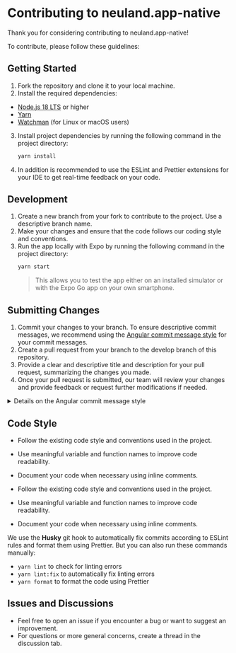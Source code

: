 # Contributing to neuland.app-native

Thank you for considering contributing to neuland.app-native!

To contribute, please follow these guidelines:

## Getting Started

1. Fork the repository and clone it to your local machine.
2. Install the required dependencies:

-   [Node.js 18 LTS](https://nodejs.org/en/) or higher
-   [Yarn](https://docs.expo.dev/get-started/installation/)
-   [Watchman](https://facebook.github.io/watchman/docs/install) (for Linux or macOS users)

3. Install project dependencies by running the following command in the project directory:

    ```bash
    yarn install
    ```

4. In addition is recommended to use the ESLint and Prettier extensions for your IDE to get real-time feedback on your code.

## Development

1. Create a new branch from your fork to contribute to the project. Use a descriptive branch name.
2. Make your changes and ensure that the code follows our coding style and conventions.
3. Run the app locally with Expo by running the following command in the project directory:
    ```bash
    yarn start
    ```
    > This allows you to test the app either on an installed simulator or with the Expo Go app on your own smartphone.

## Submitting Changes

1. Commit your changes to your branch. To ensure descriptive commit messages, we recommend using the
 [Angular commit message style](https://github.com/angular/angular/blob/master/CONTRIBUTING.md#commit-message-header) for your commit messages.
1. Create a pull request from your branch to the develop branch of this repository.
1. Provide a clear and descriptive title and description for your pull request, summarizing the changes you made.
1. Once your pull request is submitted, our team will review your changes and provide feedback or request further modifications if needed.

<details>

  <summary>Details on the Angular commit message style</summary>

```
<type>(<scope>): <short summary>
  │       │             │
  │       │             └─⫸ Summary in present tense. Not capitalized. No period at the end.
  │       │
  │       └─⫸ Commit Scope: animations|bazel|benchpress|common|compiler|compiler-cli|core|
  │                          elements|forms|http|language-service|localize|platform-browser|
  │                          platform-browser-dynamic|platform-server|router|service-worker|
  │                          upgrade|zone.js|packaging|changelog|docs-infra|migrations|
  │                          devtools
  │
  └─⫸ Commit Type: build|ci|docs|feat|fix|perf|refactor|test
```

</details>

## Code Style

-   Follow the existing code style and conventions used in the project.
-   Use meaningful variable and function names to improve code readability.
-   Document your code when necessary using inline comments.

-   Follow the existing code style and conventions used in the project.
-   Use meaningful variable and function names to improve code readability.
-   Document your code when necessary using inline comments.

We use the **Husky** git hook to automatically fix commits according to ESLint rules and format them using Prettier.
But you can also run these commands manually:

-   `yarn lint` to check for linting errors
-   `yarn lint:fix` to automatically fix linting errors
-   `yarn format` to format the code using Prettier


## Issues and Discussions

-   Feel free to open an issue if you encounter a bug or want to suggest an improvement.
-   For questions or more general concerns, create a thread in the discussion tab.
